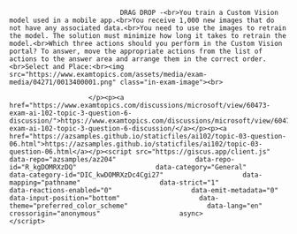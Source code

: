 <p class="card-text">
							
								DRAG DROP -<br>You train a Custom Vision model used in a mobile app.<br>You receive 1,000 new images that do not have any associated data.<br>You need to use the images to retrain the model. The solution must minimize how long it takes to retrain the model.<br>Which three actions should you perform in the Custom Vision portal? To answer, move the appropriate actions from the list of actions to the answer area and arrange them in the correct order.<br>Select and Place:<br><img src="https://www.examtopics.com/assets/media/exam-media/04271/0013400001.png" class="in-exam-image"><br>
							
						</p><p><a href="https://www.examtopics.com/discussions/microsoft/view/60473-exam-ai-102-topic-3-question-6-discussion/">https://www.examtopics.com/discussions/microsoft/view/60473-exam-ai-102-topic-3-question-6-discussion/</a></p><p><a href="https://azsamples.github.io/staticfiles/ai102/topic-03-question-06.html">https://azsamples.github.io/staticfiles/ai102/topic-03-question-06.html</a></p><script src="https://giscus.app/client.js"                    data-repo="azsamples/az204"                    data-repo-id="R_kgDOMRXzDQ"                    data-category="General"                    data-category-id="DIC_kwDOMRXzDc4Cgi27"                    data-mapping="pathname"                    data-strict="1"                    data-reactions-enabled="0"                    data-emit-metadata="0"                    data-input-position="bottom"                    data-theme="preferred_color_scheme"                    data-lang="en"                    crossorigin="anonymous"                    async>                    </script>